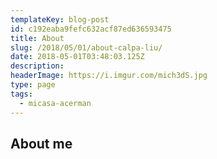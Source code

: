 ```yaml
---
templateKey: blog-post
id: c192eaba9fefc632acf87ed636593475
title: About
slug: /2018/05/01/about-calpa-liu/
date: 2018-05-01T03:48:03.125Z
description: 
headerImage: https://i.imgur.com/mich3dS.jpg
type: page
tags:
  - micasa-acerman
---
```


## About me
